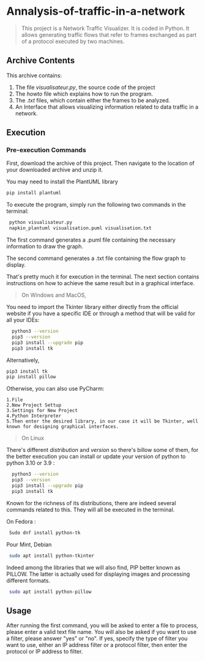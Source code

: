 # Annalysis-of-traffic-in-a-network



> This project is a Network Traffic Visualizer. It is coded in Python. It allows generating traffic flows that refer to frames exchanged as part of a protocol executed by two machines.


## Archive Contents

This archive contains:
1. The file _visualisateur.py_, the source code of the project
2. The _howto_ file which explains how to run the program.
3. The _.txt_ files, which contain either the frames to be analyzed.
4. An Interface that allows visualizing information related to data traffic in a network.



## Execution
### Pre-execution Commands

First, download the archive of this project.
Then navigate to the location of your downloaded archive and unzip it.

You may need to install the PlantUML library
```bash
pip install plantuml
```
To execute the program, simply run the following two commands in the terminal:

```bash
 python visualisateur.py
 napkin_plantuml visualisation.puml visualisation.txt
```
The first command generates a .puml file containing the necessary information to draw the graph.

The second command generates a .txt file containing the flow graph to display.

That's pretty much it for execution in the terminal. The next section contains instructions on how to achieve the same result but in a graphical interface.


> On Windows and MacOS,

You need to import the Tkinter library either directly from the official website if you have a specific IDE or through a method that will be valid for all your IDEs:

```bash
  python3 --version
  pip3 --version
  pip3 install --upgrade pip
  pip3 install tk
```

Alternatively,

```bash
pip3 install tk
pip install pillow
```

Otherwise, you can also use PyCharm:

    1.File
    2.New Project Settup
    3.Settings for New Project
    4.Python Interpreter
    5.Then enter the desired library, in our case it will be Tkinter, well known for designing graphical interfaces.




> On Linux


There's different _distribution_ and _version_ so there's billow some of them, for the better execution you can install or update your version of python to python 3.10 or 3.9 : 


```bash
  python3 --version
  pip3 --version
  pip3 install --upgrade pip
  pip3 install tk
```

Known for the richness of its distributions, there are indeed several commands related to this. They will all be executed in the terminal.

On Fedora :
```bash
 Sudo dnf install python-tk
```

Pour Mint, Debian 
```bash
 sudo apt install python-tkinter
```

Indeed among the libraries that we will also find, PIP better known as PILLOW. The latter is actually used for displaying images and processing different formats.

```bash
 sudo apt install python-pillow
```

## Usage

After running the first command, you will be asked to enter a file to process, please enter a valid text file name. You will also be asked if you want to use a filter, please answer "yes" or "no". If yes, specify the type of filter you want to use, either an IP address filter or a protocol filter, then enter the protocol or IP address to filter.
